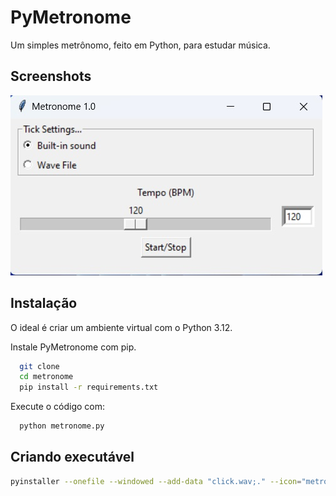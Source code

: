 
# PyMetronome

Um simples metrônomo, feito em Python, para estudar música.


## Screenshots

![App Screenshot](tela.jpg)


## Instalação

O ideal é criar um ambiente virtual com o Python 3.12.

Instale PyMetronome com pip.

```bash
  git clone
  cd metronome
  pip install -r requirements.txt
```


Execute o código com:
```bash
  python metronome.py
```
    
## Criando executável

```bash
pyinstaller --onefile --windowed --add-data "click.wav;." --icon="metronome.ico" metronome.py
```

